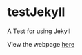 # testJekyll
A Test for using Jekyll

View the webpage [here]

[here]: https://byeah.github.io/testJekyll/
